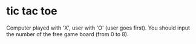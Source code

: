 tic tac toe
===========

Computer played with 'X', user with 'O' (user goes first).
You should input the number of the free game board (from 0 to 8).

